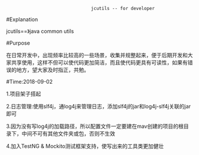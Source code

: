 									jcutils -- for developer
#Explanation

jcutils==》java common utils

#Purpose

在日常开发中，出现频率比较高的一些场景，收集并规整起来，便于后期开发和大家共享使用，这样不但可以使代码更加简洁，而且使代码更具有可读性，如果有错误的地方，望大家及时指正，共勉。

#Time:2018-09-02

1.项目架子搭起

2.日志管理:使用slf4j，通log4j来管理日志，添加slf4j的jar和log4j-slf4j关联的jar即可

3.因为没有写log4j的加载路径，所以配置文件一定要建在mav创建的项目的根目录下，中间不可有其他文件夹或包，否则不生效

4.加入TestNG & Mockito测试框架支持，使写出来的工具类更加健壮